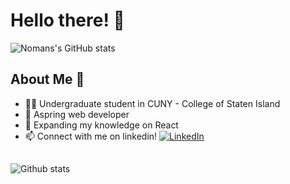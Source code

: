 # Hello there! 👋
![Nomans's GitHub stats](https://github-readme-stats.vercel.app/api?username=nali556&theme=dark&show_icons=true)

## About Me 🥸
- 👨‍🎓 Undergraduate student in CUNY - College of Staten Island
- 🌱 Aspring web developer
- 🔭 Expanding my knowledge on React
- 📫 Connect with me on linkedin! 
[![LinkedIn](https://logos-download.com/wp-content/uploads/2016/03/LinkedIn_Logo_2019.png)](https://www.linkedin.com/in/noman-710/)
##
![Github stats](https://github-readme-stats.vercel.app/api/top-langs/?username=nali556&theme=dark&layout=compact&card_width=445&langs_count=10)
<!--
**nali556/nali556** is a ✨ _special_ ✨ repository because its `README.md` (this file) appears on your GitHub profile.

Here are some ideas to get you started:

- 🔭 I’m currently working on ...

- 👯 I’m looking to collaborate on ...
- 🤔 I’m looking for help with ...
- 💬 Ask me about ...
- 😄 Pronouns: ...
- ⚡ Fun fact: ...
-->

